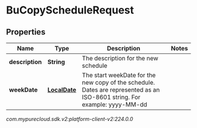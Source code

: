 # BuCopyScheduleRequest


## Properties

| Name | Type | Description | Notes |
| ------------ | ------------- | ------------- | ------------- |
| **description** | **String** | The description for the new schedule |  |
| **weekDate** | [**LocalDate**](LocalDate) | The start weekDate for the new copy of the schedule. Dates are represented as an ISO-8601 string. For example: yyyy-MM-dd |  |




_com.mypurecloud.sdk.v2:platform-client-v2:224.0.0_
